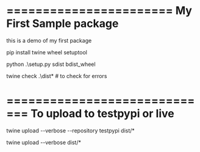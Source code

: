 =======================
My First Sample package
=======================

this is a demo of my first package


pip install twine wheel setuptool


python .\setup.py sdist bdist_wheel

twine check .\dist\* # to check for errors

=============================
To upload to testpypi or live
=============================

twine upload --verbose  --repository testpypi dist/*

twine upload --verbose  dist/*

